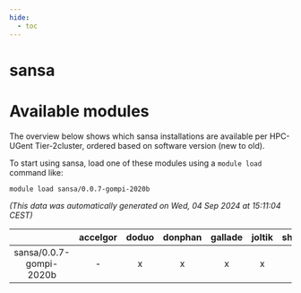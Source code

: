 ```yaml
---
hide:
  - toc
---
```


sansa
=====

# Available modules


The overview below shows which sansa installations are available per HPC-UGent Tier-2cluster, ordered based on software version (new to old).

To start using sansa, load one of these modules using a `module load` command like:

```shell
module load sansa/0.0.7-gompi-2020b
```

*(This data was automatically generated on Wed, 04 Sep 2024 at 15:11:04 CEST)*  

| |accelgor|doduo|donphan|gallade|joltik|shinx|skitty|
| :---: | :---: | :---: | :---: | :---: | :---: | :---: | :---: |
|sansa/0.0.7-gompi-2020b|-|x|x|x|x|-|x|
